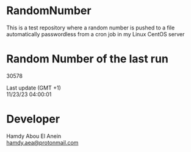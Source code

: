 # RandomNumber    
This is a test repository where a random number is pushed to a file automatically passwordless from a cron job in my Linux CentOS server    
# Random Number of the last run   
30578
      
Last update (GMT +1)    
11/23/23 04:00:01
# Developer    
Hamdy Abou El Anein   
hamdy.aea@protonmail.com
